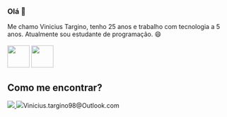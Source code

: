 ### Olá 👋

Me chamo Vinicius Targino, tenho 25 anos e trabalho com tecnologia a 5 anos. Atualmente sou estudante de programação. 😄<br>
<br>
<img src="https://upload.wikimedia.org/wikipedia/commons/thumb/1/1e/Javascript_on_figma.png/640px-Javascript_on_figma.png" width="50px">
<img src="https://upload.wikimedia.org/wikipedia/commons/thumb/b/b2/Bootstrap_logo.svg/640px-Bootstrap_logo.svg.png" width="50px">
<br>
<h2>Como me encontrar?</h2>
<a href="https://www.linkedin.com/in/vinicius-targino-226402167" alt="instagram" target="_blank">
  <img src="https://img.shields.io/badge/LinkedIn-0077B5?style=for-the-badge&logo=linkedin&logoColor=white&link=https://www.linkedin.com/in/vinicius-targino-226402167">
</a>
<a>
  <img src="https://img.shields.io/badge/Microsoft_Outlook-0078D4?style=for-the-badge&logo=microsoft-outlook&logoColor=white">Vinicius.targino98@Outlook.com
</a>
<!--

Here are some ideas to get you started:

- 🔭 I’m currently working on ...
- 🌱 I’m currently learning ...
- 👯 I’m looking to collaborate on ...
- 🤔 I’m looking for help with ...
- 💬 Ask me about ...
- 📫 How to reach me: ...
- 😄 Pronouns: ...
- ⚡ Fun fact: ...
-->
